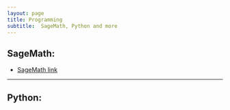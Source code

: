 ```yaml
---
layout: page
title: Programming
subtitle:  SageMath, Python and more
---
```


## SageMath:
- [SageMath link](https://www.sagemath.org/)


---
## Python:

